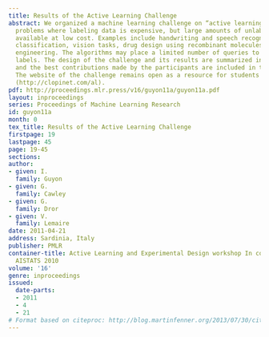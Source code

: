 ```yaml
---
title: Results of the Active Learning Challenge
abstract: We organized a machine learning challenge on “active learning”, addressing
  problems where labeling data is expensive, but large amounts of unlabeled data are
  available at low cost. Examples include handwriting and speech recognition, document
  classification, vision tasks, drug design using recombinant molecules and protein
  engineering. The algorithms may place a limited number of queries to get new sample
  labels. The design of the challenge and its results are summarized in this paper
  and the best contributions made by the participants are included in these proceedings.
  The website of the challenge remains open as a resource for students and researchers
  (http://clopinet.com/al).
pdf: http://proceedings.mlr.press/v16/guyon11a/guyon11a.pdf
layout: inproceedings
series: Proceedings of Machine Learning Research
id: guyon11a
month: 0
tex_title: Results of the Active Learning Challenge
firstpage: 19
lastpage: 45
page: 19-45
sections: 
author:
- given: I.
  family: Guyon
- given: G.
  family: Cawley
- given: G.
  family: Dror
- given: V.
  family: Lemaire
date: 2011-04-21
address: Sardinia, Italy
publisher: PMLR
container-title: Active Learning and Experimental Design workshop In conjunction with
  AISTATS 2010
volume: '16'
genre: inproceedings
issued:
  date-parts:
  - 2011
  - 4
  - 21
# Format based on citeproc: http://blog.martinfenner.org/2013/07/30/citeproc-yaml-for-bibliographies/
---
```


